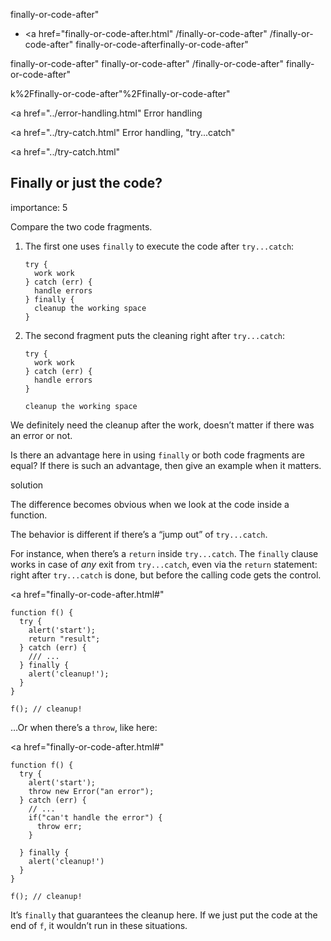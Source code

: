 finally-or-code-after"

- <a href="finally-or-code-after.html"
  /finally-or-code-after"
  /finally-or-code-after"
  finally-or-code-afterfinally-or-code-after"

<!-- -->

finally-or-code-after"
finally-or-code-after"
/finally-or-code-after"
finally-or-code-after"

k%2Ffinally-or-code-after"%2Ffinally-or-code-after" </a>

<a href="../error-handling.html" Error handling</span></a>

<a href="../try-catch.html" Error handling, "try...catch"</span></a>

<a href="../try-catch.html"

## Finally or just the code?

<span class="task__importance" title="How important is the task, from 1 to 5">importance: 5</span>

Compare the two code fragments.

1.  The first one uses `finally` to execute the code after `try...catch`:

        try {
          work work
        } catch (err) {
          handle errors
        } finally {
          cleanup the working space
        }

2.  The second fragment puts the cleaning right after `try...catch`:

        try {
          work work
        } catch (err) {
          handle errors
        }

        cleanup the working space

We definitely need the cleanup after the work, doesn’t matter if there was an error or not.

Is there an advantage here in using `finally` or both code fragments are equal? If there is such an advantage, then give an example when it matters.

solution

The difference becomes obvious when we look at the code inside a function.

The behavior is different if there’s a “jump out” of `try...catch`.

For instance, when there’s a `return` inside `try...catch`. The `finally` clause works in case of _any_ exit from `try...catch`, even via the `return` statement: right after `try...catch` is done, but before the calling code gets the control.

<a href="finally-or-code-after.html#"
<a href="finally-or-code-after.html#" class="toolbar__button toolbar__button_edit" title="open in sandbox"></a>

    function f() {
      try {
        alert('start');
        return "result";
      } catch (err) {
        /// ...
      } finally {
        alert('cleanup!');
      }
    }

    f(); // cleanup!

…Or when there’s a `throw`, like here:

<a href="finally-or-code-after.html#"
<a href="finally-or-code-after.html#" class="toolbar__button toolbar__button_edit" title="open in sandbox"></a>

    function f() {
      try {
        alert('start');
        throw new Error("an error");
      } catch (err) {
        // ...
        if("can't handle the error") {
          throw err;
        }

      } finally {
        alert('cleanup!')
      }
    }

    f(); // cleanup!

It’s `finally` that guarantees the cleanup here. If we just put the code at the end of `f`, it wouldn’t run in these situations.
